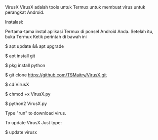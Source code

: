 VirusX
VirusX adalah tools untuk Termux untuk membuat virus untuk perangkat Android.

Instalasi:

Pertama-tama instal aplikasi Termux di ponsel Android Anda.  Setelah itu, buka Termux
Ketik perintah di bawah ini

$ apt update && apt upgrade

$ apt install git

$ pkg install python

$ git clone https://github.com/TSMaitry/VirusX.git

$ cd VirusX

$ chmod +x VirusX.py

$ python2 VirusX.py


Type "run" to download virus.

To update VirusX Just type:

$ update virusx

